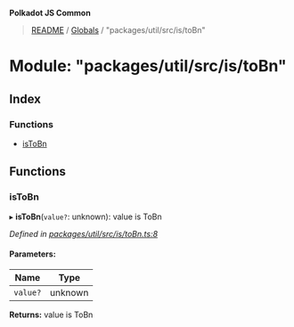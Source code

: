 **Polkadot JS Common**

> [README](../README.md) / [Globals](../globals.md) / "packages/util/src/is/toBn"

# Module: "packages/util/src/is/toBn"

## Index

### Functions

* [isToBn](_packages_util_src_is_tobn_.md#istobn)

## Functions

### isToBn

▸ **isToBn**(`value?`: unknown): value is ToBn

*Defined in [packages/util/src/is/toBn.ts:8](https://github.com/polkadot-js/common/blob/13ae8665/packages/util/src/is/toBn.ts#L8)*

#### Parameters:

Name | Type |
------ | ------ |
`value?` | unknown |

**Returns:** value is ToBn
